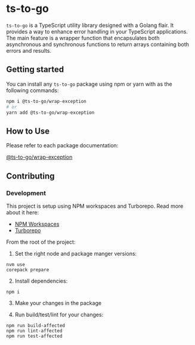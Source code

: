 # ts-to-go

`ts-to-go` is a TypeScript utility library designed with a Golang flair. It provides a way to enhance error handling in your TypeScript applications. The main feature is a wrapper function that encapsulates both asynchronous and synchronous functions to return arrays containing both errors and results.

## Getting started

You can install any `ts-to-go` package using npm or yarn with as the following commands:

```bash
npm i @ts-to-go/wrap-exception
# or
yarn add @ts-to-go/wrap-exception
```

## How to Use

Please refer to each package documentation:

[@ts-to-go/wrap-exception](./packages/wrapException)

## Contributing

### Development

This project is setup using NPM workspaces and Turborepo. Read more about it here:

- [NPM Workspaces](https://docs.npmjs.com/cli/v10/using-npm/workspaces)
- [Turborepo](https://turbo.build/repo/docs)

From the root of the project:

1. Set the right node and package manger versions:
```
nvm use
corepack prepare
```

2. Install dependencies:

```
npm i
```

3. Make your changes in the package

4. Run build/test/lint for your changes:

```
npm run build-affected
npm run lint-affected
npm run test-affected
```
